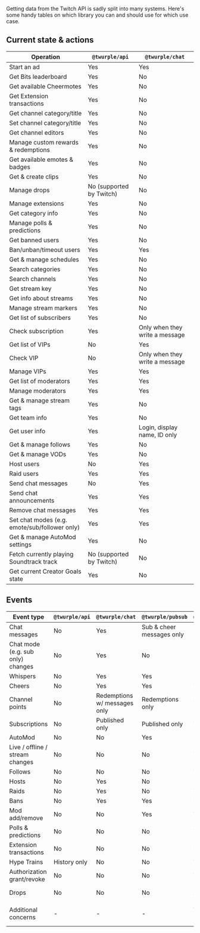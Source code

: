 Getting data from the Twitch API is sadly split into many systems. Here's some handy tables on which library you can and
should use for which use case.

## Current state & actions

| Operation                                     | `@twurple/api`           | `@twurple/chat`                |
|-----------------------------------------------|--------------------------|--------------------------------|
| Start an ad                                   | Yes                      | Yes                            |
| Get Bits leaderboard                          | Yes                      | No                             |
| Get available Cheermotes                      | Yes                      | No                             |
| Get Extension transactions                    | Yes                      | No                             |
| Get channel category/title                    | Yes                      | No                             |
| Set channel category/title                    | Yes                      | No                             |
| Get channel editors                           | Yes                      | No                             |
| Manage custom rewards & redemptions           | Yes                      | No                             |
| Get available emotes & badges                 | Yes                      | No                             |
| Get & create clips                            | Yes                      | No                             |
| Manage drops                                  | No (supported by Twitch) | No                             |
| Manage extensions                             | Yes                      | No                             |
| Get category info                             | Yes                      | No                             |
| Manage polls & predictions                    | Yes                      | No                             |
| Get banned users                              | Yes                      | No                             |
| Ban/unban/timeout users                       | Yes                      | Yes                            |
| Get & manage schedules                        | Yes                      | No                             |
| Search categories                             | Yes                      | No                             |
| Search channels                               | Yes                      | No                             |
| Get stream key                                | Yes                      | No                             |
| Get info about streams                        | Yes                      | No                             |
| Manage stream markers                         | Yes                      | No                             |
| Get list of subscribers                       | Yes                      | No                             |
| Check subscription                            | Yes                      | Only when they write a message |
| Get list of VIPs                              | No                       | Yes                            |
| Check VIP                                     | No                       | Only when they write a message |
| Manage VIPs                                   | Yes                      | Yes                            |
| Get list of moderators                        | Yes                      | Yes                            |
| Manage moderators                             | Yes                      | Yes                            |
| Get & manage stream tags                      | Yes                      | No                             |
| Get team info                                 | Yes                      | No                             |
| Get user info                                 | Yes                      | Login, display name, ID only   |
| Get & manage follows                          | Yes                      | No                             |
| Get & manage VODs                             | Yes                      | No                             |
| Host users                                    | No                       | Yes                            |
| Raid users                                    | Yes                      | Yes                            |
| Send chat messages                            | No                       | Yes                            |
| Send chat announcements                       | Yes                      | Yes                            |
| Remove chat messages                          | Yes                       | Yes                            |
| Set chat modes (e.g. emote/sub/follower only) | Yes                      | Yes                            |
| Get & manage AutoMod settings                 | Yes                      | No                             |
| Fetch currently playing Soundtrack track      | No (supported by Twitch) | No                             |
| Get current Creator Goals state               | Yes                      | No                             |

## Events

| Event type                        | `@twurple/api` | `@twurple/chat`              | `@twurple/pubsub`         | `@twurple/eventsub`                  |
|-----------------------------------|----------------|------------------------------|---------------------------|--------------------------------------|
| Chat messages                     | No             | Yes                          | Sub & cheer messages only | Sub & cheer messages only            |
| Chat mode (e.g. sub only) changes | No             | Yes                          | No                        | No                                   |
| Whispers                          | No             | Yes                          | Yes                       | No                                   |
| Cheers                            | No             | Yes                          | Yes                       | Yes                                  |
| Channel points                    | No             | Redemptions w/ messages only | Redemptions only          | Yes                                  |
| Subscriptions                     | No             | Published only               | Published only            | Yes                                  |
| AutoMod                           | No             | No                           | Yes                       | No                                   |
| Live / offline / stream changes   | No             | No                           | No                        | Yes                                  |
| Follows                           | No             | No                           | No                        | Yes                                  |
| Hosts                             | No             | Yes                          | No                        | No                                   |
| Raids                             | No             | Yes                          | No                        | Yes                                  |
| Bans                              | No             | Yes                          | Yes                       | Yes                                  |
| Mod add/remove                    | No             | No                           | Yes                       | Yes                                  |
| Polls & predictions               | No             | No                           | No                        | Yes                                  |
| Extension transactions            | No             | No                           | No                        | Yes                                  |
| Hype Trains                       | History only   | No                           | No                        | Yes                                  |
| Authorization grant/revoke        | No             | No                           | No                        | Yes                                  |
| Drops                             | No             | No                           | No                        | No (supported by Twitch)             |
| Additional concerns               | -              | -                            | -                         | As of now, must have a public server | 
